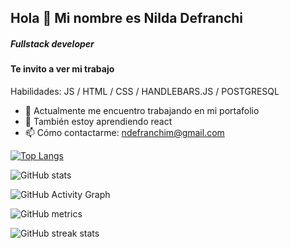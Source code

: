 ## Hola 👋 Mi nombre es Nilda Defranchi
##### Fullstack developer 

#### Te invito a ver mi trabajo

Habilidades: JS / HTML / CSS / HANDLEBARS.JS / POSTGRESQL

- 🔭 Actualmente me encuentro trabajando en mi portafolio
- 🌱 También estoy aprendiendo react
- 📫 Cómo contactarme: ndefranchim@gmail.com



[![Top Langs](https://github-readme-stats.vercel.app/api/top-langs/?username=https://github.com/ndef10)](https://github.com/anuraghazra/github-readme-stats)

![GitHub stats](https://github-readme-stats.vercel.app/api?username=https://github.com/ndef10&show_icons=true)  

![GitHub Activity Graph](https://activity-graph.herokuapp.com/graph?username=https://github.com/ndef10)  

![GitHub metrics](https://metrics.lecoq.io/https://github.com/ndef10)  

![GitHub streak stats](https://streak-stats.demolab.com/?user=https://github.com/ndef10)  
